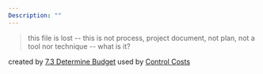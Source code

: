 ```yaml
---
Description: ""
---
```


> this file is lost -- this is not process, project document, not plan, not a tool nor technique -- what is it?

created by [7.3 Determine Budget](7.3%20Determine%20Budget.md)
used by [Control Costs](Control%20Costs.md)

